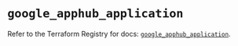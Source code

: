 # `google_apphub_application`

Refer to the Terraform Registry for docs: [`google_apphub_application`](https://registry.terraform.io/providers/hashicorp/google/6.49.0/docs/resources/apphub_application).
